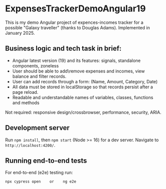 # ExpensesTrackerDemoAngular19

This is my demo Angular project of expences-incomes tracker for a possible "Galaxy traveller" (thanks to Douglas Adams). Implemented in January 2025.

##  Business logic and tech task in brief:

- Angular latest version (19) and its features: signals, standalone components, zoneless
- User should be able to add\remove expenses and incomes, view balance and filter records.
- User can add records through a form: (Name, Amount, Category, Date)
- All data must be stored in localStorage so that records persist after a page reload.
- Readable and understandable names of variables, classes, functions and methods

Not required: responsive design/crossbrowser, performance, security, ARIA.

## Development server

Run `npm install`, then `npm start` (Node >= 16) for a dev server. Navigate to `http://localhost:4200/`. 

## Running end-to-end tests

For end-to-end (e2e) testing run:

```bash
npx cypress open    or    ng e2e
```


